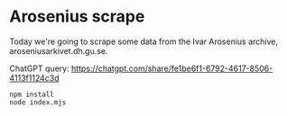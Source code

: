 # Arosenius scrape

Today we're going to scrape some data from the Ivar Arosenius archive, aroseniusarkivet.dh.gu.se.

ChatGPT query: https://chatgpt.com/share/fe1be6f1-6792-4617-8506-4113f1124c3d

```
npm install
node index.mjs
```
